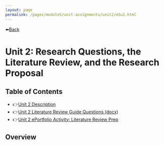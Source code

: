 ```yaml
---
layout: page
permalink: /pages/module5/unit-assignments/unit2/m5u2.html
---
```


⬅️[Back](/pages/module5.html)

# Unit 2: Research Questions, the Literature Review, and the Research Proposal

## Table of Contents

- 👉[Unit 2 Description](/pages/module5/unit-assignments/unit2/m5u2-description.html)
- 👉[Unit 2 Literature Review Guide Questions (docx)](/pages/module5/unit-assignments/unit2/RMPP_Literature_Review_Guide_Questions.docx)
- 👉[Unit 2 ePortfolio Activity: Literature Review Prep](/pages/module5/unit-assignments/unit2/m5u2-litreview-prep.html)

## Overview

